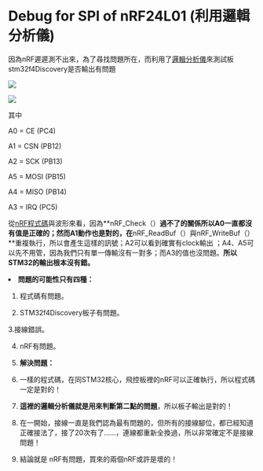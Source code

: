 # Debug for SPI of nRF24L01 (利用邏輯分析儀)

因為nRF遲遲測不出來，為了尋找問題所在，而利用了[邏輯分析儀](http://www.zeroplus.com.tw/logic-analyzer_tw/products.php?product_id=101&pdn=1&pdnex=150)來測試板stm32f4Discovery是否輸出有問題

![](https://hackpad-attachments.s3.amazonaws.com/hackpad.com_gU3VHHMOKUE_p.88862_1387244974067_921284_692216187464466_187371135_o.jpg)

![](https://hackpad-attachments.s3.amazonaws.com/hackpad.com_gU3VHHMOKUE_p.88862_1387244700410_SPI.png)

其中

A0 = CE (PC4)

A1 = CSN (PB12)

A2 = SCK (PB13)

A5 = MOSI (PB15)

A4 = MISO (PB14)

A3 = IRQ (PC5)

從[nRF程式碼](https://github.com/zxc2694/QuadrotorGroundStation/blob/master/module_nrf24l01.c)與波形來看，因為**nRF_Check（）**過不了的關係所以A0一直都沒有值是正確的；然而A1動作也是對的，在**nRF_ReadBuf（）與nRF_WriteBuf（）**重複執行，所以會產生這樣的訊號；A2可以看到確實有clock輸出 ；A4、A5可以先不用管，因為我們只有單一傳輸沒有一對多；而A3的值也沒問題。**所以STM32的輸出根本沒有錯。**
<undefined><li>**問題的可能性只有四種：**</li></undefined>

1. 程式碼有問題。                                

2. STM32f4Discovery板子有問題。

3.接線錯誤。

4. nRF有問題。
<undefined><li>**解決問題：**</li></undefined>

1. 一樣的程式碼，在同STM32核心，飛控板裡的nRF可以正確執行，所以程式碼一定是對的！

2. **這裡的邏輯分析儀就是用來判斷第二點的問題**，所以板子輸出是對的！

3. 在一開始，接線一直是我們認為最有問題的，但所有的接線腳位，都已經知道正確接法了，接了20次有了......，連線都重新全換過，所以非常確定不是接線問題！

4. 結論就是 nRF有問題，買來的兩個nRF或許是壞的！